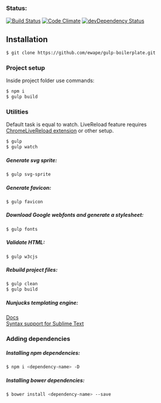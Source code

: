 ### Status:
[![Build Status](https://travis-ci.org/ewape/gulp-boilerplate.svg?branch=nunjucks)](https://travis-ci.org/ewape/gulp-boilerplate)
[![Code Climate](https://codeclimate.com/github/ewape/gulp-boilerplate/badges/gpa.svg)](https://codeclimate.com/github/ewape/gulp-boilerplate)
[![devDependency Status](https://img.shields.io/david/dev/ewape/gulp-boilerplate.svg)](https://david-dm.org/ewape/gulp-boilerplate?type=dev)

## Installation
```sh
$ git clone https://github.com/ewape/gulp-boilerplate.git
```

### Project setup
Inside project folder use commands:
```sh
$ npm i
$ gulp build
```

### Utilities
Default task is equal to watch.
LiveReload feature requires <a href="https://chrome.google.com/webstore/detail/livereload/jnihajbhpnppcggbcgedagnkighmdlei" target="_blank">ChromeLiveReload extension</a> or other setup.
```sh
$ gulp
$ gulp watch
```

##### Generate svg sprite:
```sh
$ gulp svg-sprite
```

##### Generate favicon:
```sh
$ gulp favicon
```

##### Download Google webfonts and generate a stylesheet:
```sh
$ gulp fonts
```

##### Validate HTML:
```sh
$ gulp w3cjs
```

##### Rebuild project files:
```sh
$ gulp clean
$ gulp build
```

##### Nunjucks templating engine:
<a href="https://mozilla.github.io/nunjucks/templating.html" target="_blank">Docs</a><br>
<a href="https://github.com/mogga/sublime-nunjucks/blob/master/Nunjucks.tmLanguage" target="_blank">Syntax support for Sublime Text</a>


### Adding dependencies

##### Installing npm dependencies:
```sh
$ npm i <dependency-name> -D
```
##### Installing bower dependencies:
```sh
$ bower install <dependency-name> --save
```

